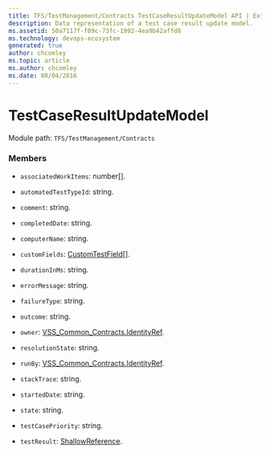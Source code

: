 ```yaml
---
title: TFS/TestManagement/Contracts TestCaseResultUpdateModel API | Extensions for Azure DevOps Services
description: Data representation of a test case result update model.
ms.assetid: 50a7117f-f09c-73fc-1992-4ea9b42affd8
ms.technology: devops-ecosystem
generated: true
author: chcomley
ms.topic: article
ms.author: chcomley
ms.date: 08/04/2016
---
```


# TestCaseResultUpdateModel

Module path: `TFS/TestManagement/Contracts`

### Members

- `associatedWorkItems`: number[].

- `automatedTestTypeId`: string.

- `comment`: string.

- `completedDate`: string.

- `computerName`: string.

- `customFields`: [CustomTestField](../../../TFS/TestManagement/Contracts/CustomTestField.md)[].

- `durationInMs`: string.

- `errorMessage`: string.

- `failureType`: string.

- `outcome`: string.

- `owner`: [VSS_Common_Contracts.IdentityRef](../../../VSS/WebApi/Contracts/IdentityRef.md).

- `resolutionState`: string.

- `runBy`: [VSS_Common_Contracts.IdentityRef](../../../VSS/WebApi/Contracts/IdentityRef.md).

- `stackTrace`: string.

- `startedDate`: string.

- `state`: string.

- `testCasePriority`: string.

- `testResult`: [ShallowReference](../../../TFS/TestManagement/Contracts/ShallowReference.md).
